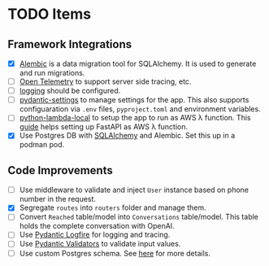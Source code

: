 # TODO Items

## Framework Integrations

* [x] [Alembic](https://github.com/sqlalchemy/alembic) is a data migration tool for SQLAlchemy. It is used to generate and run migrations.
* [ ] [Open Telemetry](https://opentelemetry.io/docs/languages/python/) to support server side tracing, etc.
* [ ] [logging](https://docs.python.org/3/library/logging.html) should be configured.
* [ ] [pydantic-settings](https://docs.pydantic.dev/latest/concepts/pydantic_settings/) to manage settings for the app. This also supports configuaration via `.env` files, `pyproject.toml` and environment variables.
* [ ] [python-lambda-local](https://pypi.org/project/python-lambda-local/) to setup the app to run as AWS λ function. This [guide](https://www.deadbear.io/simple-serverless-fastapi-with-aws-lambda/) helps setting up FastAPI as AWS λ function.
* [x] Use Postgres DB with [SQLAlchemy](https://docs.sqlalchemy.org/en/14/) and Alembic. Set this up in a podman pod.

## Code Improvements

* [ ] Use middleware to validate and inject `User` instance based on phone number in the request.
* [x] Segregate `routes` into `routers` folder and manage them.
* [ ] Convert `Reached` table/model into `Conversations` table/model. This table holds the complete conversation with OpenAI.
* [ ] Use [Pydantic Logfire](https://pydantic.dev/logfire) for logging and tracing.
* [ ] Use [Pydantic Validators](https://docs.pydantic.dev/latest/concepts/validators/) to validate input values.
* [ ] Use custom Postgres schema. See [here](https://stackoverflow.com/questions/73068830/alembic-postgres-how-to-switch-to-another-schema) for more details.
